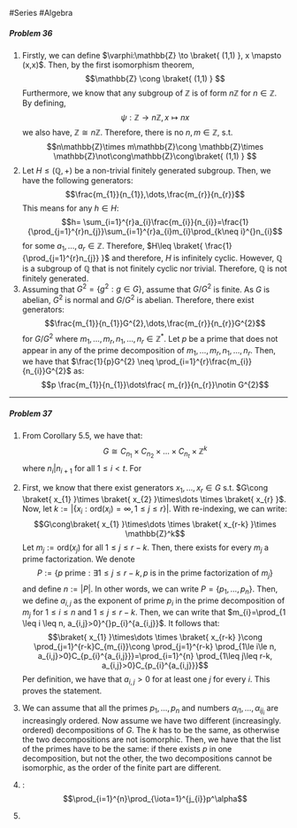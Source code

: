 #Series #Algebra

##### Problem 36
1. Firstly, we can define $\varphi:\mathbb{Z} \to \braket{ (1,1) }, x \mapsto (x,x)$. Then, by the first isomorphism theorem, $$\mathbb{Z} \cong \braket{ (1,1)  } $$Furthermore, we know that any subgroup of $\mathbb{Z}$ is of form $n\mathbb{Z}$ for $n\in \mathbb{Z}$. By defining, $$\psi:\mathbb{Z} \to n\mathbb{Z},x\mapsto nx$$we also have, $\mathbb{Z}\cong n\mathbb{Z}$. Therefore, there is no $n,m\in \mathbb{Z}$, s.t. $$n\mathbb{Z}\times m\mathbb{Z}\cong \mathbb{Z}\times \mathbb{Z}\not\cong\mathbb{Z}\cong\braket{ (1,1)  } $$
 2. Let $H\leq(\mathbb{Q},+)$ be a non-trivial finitely generated subgroup. Then, we have the following generators: $$\frac{m_{1}}{n_{1}},\dots,\frac{m_{r}}{n_{r}}$$This means for any $h\in H$: $$h= \sum_{i=1}^{r}a_{i}\frac{m_{i}}{n_{i}}=\frac{1}{\prod_{j=1}^{r}n_{j}}\sum_{i=1}^{r}a_{i}m_{i}\prod_{k\neq i}^{}n_{i}$$for some $a_{1},\dots,a_{r}\in \mathbb{Z}$. Therefore, $H\leq \braket{ \frac{1}{\prod_{j=1}^{r}n_{j}}  }$ and therefore, $H$ is infinitely cyclic. However, $\mathbb{Q}$ is a subgroup of $\mathbb{Q}$ that is not finitely cyclic nor trivial. Therefore, $\mathbb{Q}$ is not finitely generated.
 3. Assuming that $G^{2}=\{ g^{2}:g\in G \}$, assume that $G/G^{2}$ is finite. As $G$ is abelian, $G^{2}$ is normal and $G / G^{2}$ is abelian. Therefore, there exist generators:
	 $$\frac{m_{1}}{n_{1}}G^{2},\dots,\frac{m_{r}}{n_{r}}G^{2}$$for $G / G^{2}$ where $m_{1},\dots,m_{r},n_{1},\dots,n_{r}\in \mathbb{Z}^{*}$. Let $p$ be a prime that does not appear in any of the prime decomposition of $m_{1},\dots,m_{r},n_{1},\dots,n_{r}$. Then, we have that $\frac{1}{p}G^{2} \neq \prod_{i=1}^{r}\frac{m_{i}}{n_{i}}G^{2}$ as:$$p \frac{m_{1}}{n_{1}}\dots\frac{ m_{r}}{n_{r}}\notin G^{2}$$
---
##### Problem 37
1. From Corollary 5.5, we have that: $$G\cong C_{n_{1}}\times C_{n_{2}}\times\dots \times C_{n_{t}}\times \mathbb{Z}^k$$ where $n_{i}|n_{i+1}$ for all $1\leq i<t$. For 

1. First, we know that there exist generators $x_{1},\dots,x_{r}\in G$ s.t. $G\cong \braket{ x_{1}  }\times \braket{ x_{2}  }\times\dots \times \braket{ x_{r}  }$. Now, let $k:=| \{ x_{i}: \text{ord}(x_{i})=\infty,1\leq j\leq r \}|$. With re-indexing, we can write: $$G\cong\braket{ x_{1}  }\times\dots \times \braket{ x_{r-k}  }\times \mathbb{Z}^k$$
	Let $m_{j}:=\text{ord}(x_{j})$ for all $1\leq j\leq r-k$. Then, there exists for every $m_{j}$ a prime factorization. We denote $$P:=\{ p\text{ prime}: \exists 1\leq j\leq r-k, p\text{ is in the prime factorization of }m_{j} \}$$
	and define $n:=|P|$. In other words, we can write $P=\{ p_{1},\dots,p_{n} \}$. Then, we define $a_{i,j}$ as the exponent of prime $p_{i}$ in the prime decomposition of $m_{j}$ for $1\leq i\leq n$ and $1 \leq j\leq r-k$. Then, we can write that $m_{i}=\prod_{1 \leq i \leq n, a_{i,j}>0}^{}p_{i}^{a_{i,j}}$. It follows that:
	$$\braket{ x_{1}  }\times\dots \times \braket{ x_{r-k}  }\cong \prod_{j=1}^{r-k}C_{m_{i}}\cong \prod_{j=1}^{r-k} \prod_{1\le i\le n, a_{i,j}>0}C_{p_{i}^{a_{i,j}}}=\prod_{i=1}^{n} \prod_{1\leq j\leq r-k, a_{i,j}>0}C_{p_{i}^{a_{i,j}}}$$
	Per definition, we have that $a_{i,j}>0$ for at least one $j$ for every $i$. This proves the statement.
2. We can assume that all the primes $p_{1},\dots,p_{n}$ and numbers $\alpha_{i1},\dots,\alpha_{ij_{i}}$ are increasingly ordered. Now assume we have two different (increasingly. ordered) decompositions of $G$. The $k$ has to be the same, as otherwise the two decompositions are not isomorphic. Then, we have that the list of the primes have to be the same: if there exists $p$ in one decomposition, but not the other, the two decompositions cannot be isomorphic, as the order of the finite part are different.
3. : $$\prod_{i=1}^{n}\prod_{\iota=1}^{j_{i}}p^\alpha$$
4. 